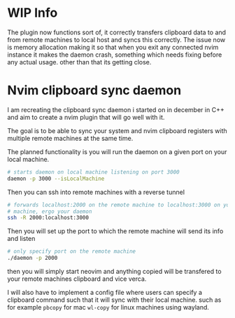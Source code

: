 # WIP Info
The plugin now functions sort of, it correctly transfers clipboard data to and
from remote machines to local host and syncs this correctly.
The issue now is memory allocation making it so that when you exit any connected
nvim instance it makes the daemon crash, something which needs fixing before any
actual usage. other than that its getting close.


# Nvim clipboard sync daemon

I am recreating the clipboard sync daemon i started on in december in C++ and aim to
create a nvim plugin that will go well with it.

The goal is to be able to sync your system and nvim clipboard registers with
multiple remote machines at the same time.

The planned functionality is you will run the daemon on a given port on your
local machine. 
```bash
# starts daemon on local machine listening on port 3000
daemon -p 3000 --isLocalMachine
```

Then you can ssh into remote machines with a reverse tunnel
```bash
# forwards localhost:2000 on the remote machine to localhost:3000 on your local
# machine, ergo your daemon
ssh -R 2000:localhost:3000
```
Then you will set up the port to which the remote machine will send its info and
listen
```bash
# only specify port on the remote machine
./daemon -p 2000
```
then you will simply start neovim and anything copied will be transfered to
your remote machines clipboard and vice verca. 

I will also have to implement a config file where users can specify a clipboard
command such that it will sync with their local machine. such as for example
`pbcopy` for mac `wl-copy` for linux machines using wayland.



